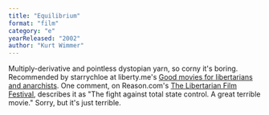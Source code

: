 ```yaml
---
title: "Equilibrium"
format: "film"
category: "e"
yearReleased: "2002"
author: "Kurt Wimmer"
---
```

Multiply-derivative and pointless dystopian yarn, so corny  it's boring.
 
Recommended by starrychloe at liberty.me's <a href="https://liberty.me/discuss/t/good-movies-for-libertarians-and-anarchists/"> Good movies for libertarians and anarchists</a>. One comment, on Reason.com's <a href="http://reason.com/blog/2004/03/05/the-libertarian-film-festival#comment"> The Libertarian Film Festival</a>, describes it as "The fight against total  state control. A great terrible movie." Sorry, but it's just terrible.
